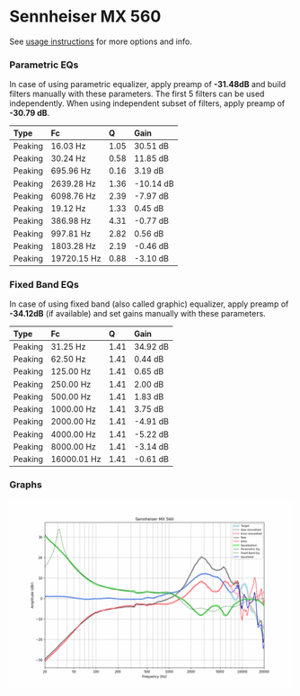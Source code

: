 # Sennheiser MX 560
See [usage instructions](https://github.com/jaakkopasanen/AutoEq#usage) for more options and info.

### Parametric EQs
In case of using parametric equalizer, apply preamp of **-31.48dB** and build filters manually
with these parameters. The first 5 filters can be used independently.
When using independent subset of filters, apply preamp of **-30.79 dB**.

| Type    | Fc          |    Q | Gain      |
|:--------|:------------|:-----|:----------|
| Peaking | 16.03 Hz    | 1.05 | 30.51 dB  |
| Peaking | 30.24 Hz    | 0.58 | 11.85 dB  |
| Peaking | 695.96 Hz   | 0.16 | 3.19 dB   |
| Peaking | 2639.28 Hz  | 1.36 | -10.14 dB |
| Peaking | 6098.76 Hz  | 2.39 | -7.97 dB  |
| Peaking | 19.12 Hz    | 1.33 | 0.45 dB   |
| Peaking | 386.98 Hz   | 4.31 | -0.77 dB  |
| Peaking | 997.81 Hz   | 2.82 | 0.56 dB   |
| Peaking | 1803.28 Hz  | 2.19 | -0.46 dB  |
| Peaking | 19720.15 Hz | 0.88 | -3.10 dB  |

### Fixed Band EQs
In case of using fixed band (also called graphic) equalizer, apply preamp of **-34.12dB**
(if available) and set gains manually with these parameters.

| Type    | Fc          |    Q | Gain     |
|:--------|:------------|:-----|:---------|
| Peaking | 31.25 Hz    | 1.41 | 34.92 dB |
| Peaking | 62.50 Hz    | 1.41 | 0.44 dB  |
| Peaking | 125.00 Hz   | 1.41 | 0.65 dB  |
| Peaking | 250.00 Hz   | 1.41 | 2.00 dB  |
| Peaking | 500.00 Hz   | 1.41 | 1.83 dB  |
| Peaking | 1000.00 Hz  | 1.41 | 3.75 dB  |
| Peaking | 2000.00 Hz  | 1.41 | -4.91 dB |
| Peaking | 4000.00 Hz  | 1.41 | -5.22 dB |
| Peaking | 8000.00 Hz  | 1.41 | -3.14 dB |
| Peaking | 16000.01 Hz | 1.41 | -0.61 dB |

### Graphs
![](./Sennheiser%20MX%20560.png)
